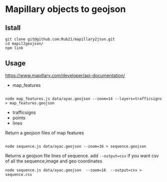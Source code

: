 # Mapillary objects to geojson

## Istall

```
git clone git@github.com:Rub21/mapillary2json.git
cd mapil2geojson/
npm link
```

## Usage

https://www.mapillary.com/developer/api-documentation/

- map_features

```

node map_features.js data/ayac.geojson --zoom=14 --layers=trafficsigns > map_features.geojson

```

- trafficsigns
- points
- lines

Return a geojson files of map features

```

node sequence.js data/ayac.geojson --zoom=16 > sequence.geojson

```

Returns a geojson file lines of sequence. add `--output=csv` if you want csv of all the sequence,image and geo coordinates

```
node sequence.js data/ayac.geojson  --zoom=16  --output=csv > sequence.csv
```